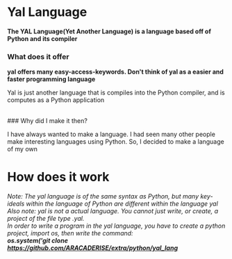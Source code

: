 # Yal Language

****The YAL Language(Yet Another Language) is a language based off of Python and its compiler****
### What does it offer
****yal offers many easy-access-keywords. Don't think of yal as a easier and faster programming language****
<p>Yal is just another language that is compiles into the Python compiler, and is computes as a Python application</p></br>
### Why did I make it then?
<p>I have always wanted to make a language. I had seen many other people make interesting languages using Python. So, I decided to make a language of my own</p>

# How does it work
*Note: The yal language is of the same syntax as Python, but many key-ideals within the language of Python are different within the language yal*
*Also note: yal is not a actual language. You cannot just write, or create, a project of the file type .yal. </br> In order to write a program in the yal language, you have to create a python project, import os, then write the command:</br>***os.system('git clone https://github.com/ARACADERISE/extra/python/yal_lang****
